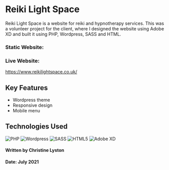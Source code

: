 # Reiki Light Space

Reiki Light Space is a website for reiki and hypnotherapy services. This was a volunteer project for the client, where I designed the website using Adobe XD and built it using PHP, Wordpress, SASS and HTML.

### Static Website: 



### Live Website:
https://www.reikilightspace.co.uk/

## Key Features

- Wordpress theme
- Responsive design
- Mobile menu

## Technologies Used

![PHP](https://img.shields.io/badge/-PHP-blueviolet) ![Wordpress](https://img.shields.io/badge/-WordPress-informational) ![SASS](https://img.shields.io/badge/-SASS-ff69b4) ![HTML5](https://img.shields.io/badge/-HTML5-orange) ![Adobe XD](https://img.shields.io/badge/-Adobe%20XD-blueviolet)

#### Written by Christine Lyston
#### Date: July 2021
